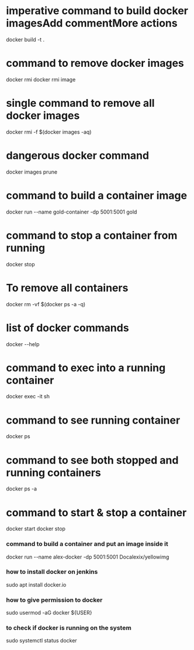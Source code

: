 # imperative command to build docker imagesAdd commentMore actions
docker build -t <nameofdockerimage> .

# command to remove docker images
docker rmi <dockerid>
docker rmi image <imagename>

# single command to remove all docker images
docker rmi -f $(docker images -aq)

# dangerous docker command
docker images prune

# command to build a container image
docker run --name gold-container -dp 5001:5001 gold

# command to stop a container from running
docker stop <image id>

# To remove all containers
docker rm -vf $(docker ps -a -q)

# list of docker commands
docker --help

# command to exec into a running container
docker exec -it <nameofcontainer> sh

# command to see running container
docker ps

# command to see both stopped and running containers
docker ps -a

# command to start & stop a container
docker start <imageID>
docker stop <imageID>

### command to build a container and put an image inside it
docker run --name alex-docker -dp 5001:5001 Docalexix/yellowimg 

### how to install docker on jenkins
sudo apt  install docker.io

### how to give permission to docker
sudo usermod -aG docker ${USER}

### to check if docker is running on the system
sudo systemctl status docker